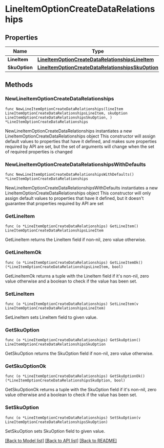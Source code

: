 # LineItemOptionCreateDataRelationships

## Properties

Name | Type | Description | Notes
------------ | ------------- | ------------- | -------------
**LineItem** | [**LineItemOptionCreateDataRelationshipsLineItem**](LineItemOptionCreateDataRelationshipsLineItem.md) |  | 
**SkuOption** | [**LineItemOptionCreateDataRelationshipsSkuOption**](LineItemOptionCreateDataRelationshipsSkuOption.md) |  | 

## Methods

### NewLineItemOptionCreateDataRelationships

`func NewLineItemOptionCreateDataRelationships(lineItem LineItemOptionCreateDataRelationshipsLineItem, skuOption LineItemOptionCreateDataRelationshipsSkuOption, ) *LineItemOptionCreateDataRelationships`

NewLineItemOptionCreateDataRelationships instantiates a new LineItemOptionCreateDataRelationships object
This constructor will assign default values to properties that have it defined,
and makes sure properties required by API are set, but the set of arguments
will change when the set of required properties is changed

### NewLineItemOptionCreateDataRelationshipsWithDefaults

`func NewLineItemOptionCreateDataRelationshipsWithDefaults() *LineItemOptionCreateDataRelationships`

NewLineItemOptionCreateDataRelationshipsWithDefaults instantiates a new LineItemOptionCreateDataRelationships object
This constructor will only assign default values to properties that have it defined,
but it doesn't guarantee that properties required by API are set

### GetLineItem

`func (o *LineItemOptionCreateDataRelationships) GetLineItem() LineItemOptionCreateDataRelationshipsLineItem`

GetLineItem returns the LineItem field if non-nil, zero value otherwise.

### GetLineItemOk

`func (o *LineItemOptionCreateDataRelationships) GetLineItemOk() (*LineItemOptionCreateDataRelationshipsLineItem, bool)`

GetLineItemOk returns a tuple with the LineItem field if it's non-nil, zero value otherwise
and a boolean to check if the value has been set.

### SetLineItem

`func (o *LineItemOptionCreateDataRelationships) SetLineItem(v LineItemOptionCreateDataRelationshipsLineItem)`

SetLineItem sets LineItem field to given value.


### GetSkuOption

`func (o *LineItemOptionCreateDataRelationships) GetSkuOption() LineItemOptionCreateDataRelationshipsSkuOption`

GetSkuOption returns the SkuOption field if non-nil, zero value otherwise.

### GetSkuOptionOk

`func (o *LineItemOptionCreateDataRelationships) GetSkuOptionOk() (*LineItemOptionCreateDataRelationshipsSkuOption, bool)`

GetSkuOptionOk returns a tuple with the SkuOption field if it's non-nil, zero value otherwise
and a boolean to check if the value has been set.

### SetSkuOption

`func (o *LineItemOptionCreateDataRelationships) SetSkuOption(v LineItemOptionCreateDataRelationshipsSkuOption)`

SetSkuOption sets SkuOption field to given value.



[[Back to Model list]](../README.md#documentation-for-models) [[Back to API list]](../README.md#documentation-for-api-endpoints) [[Back to README]](../README.md)


